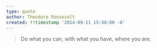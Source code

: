```yaml
---
type: quote
author: Theodore Roosevelt
created: !!timestamp '2014-09-11 15:48:00 -8'
---
```

> Do what you can, with what you have, where you are.
